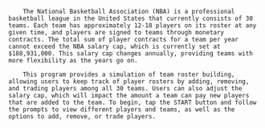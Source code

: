        The National Basketball Association (NBA) is a professional basketball league in the United States that currently consists of 30 teams. Each team has approximately 12-18 players on its roster at any given time, and players are signed to teams through monetary contracts. The total sum of player contracts for a team per year cannot exceed the NBA salary cap, which is currently set at $188,931,000. This salary cap changes annually, providing teams with more flexibility as the years go on.

        This program provides a simulation of team roster building, allowing users to keep track of player rosters by adding, removing, and trading players among all 30 teams. Users can also adjust the salary cap, which will impact the amount a team can pay new players that are added to the team. To begin, tap the START button and follow the prompts to view different players and teams, as well as the options to add, remove, or trade players.
